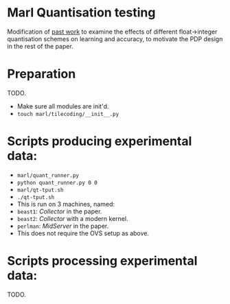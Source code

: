 # Marl Quantisation testing

Modification of [past work](https://github.com/FelixMcFelix/rln-dc-ddos-paper) to examine the effects of different float->integer quantisation schemes on learning and accuracy, to motivate the PDP design in the rest of the paper.

# Preparation
TODO.
* Make sure all modules are init'd.
* `touch marl/tilecoding/__init__.py`

# Scripts producing experimental data:
* `marl/quant_runner.py`
 * `python quant_runner.py 0 0`
* `marl/qt-tput.sh`
 * `./qt-tput.sh`
 * This is run on 3 machines, named:
  * `beast1`: *Collector* in the paper.
  * `beast2`: *Collector* with a modern kernel.
  * `perlman`: *MidServer* in the paper.
 * This does not require the OVS setup as above.

# Scripts processing experimental data:
TODO.
